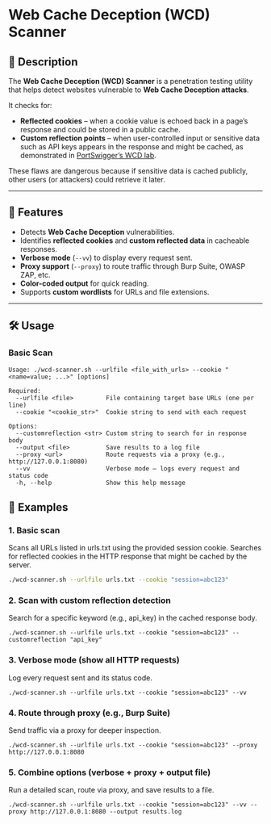 # Web Cache Deception (WCD) Scanner

## 📌 Description
The **Web Cache Deception (WCD) Scanner** is a penetration testing utility that helps detect websites vulnerable to **Web Cache Deception attacks**.

It checks for:

- **Reflected cookies** – when a cookie value is echoed back in a page’s response and could be stored in a public cache.
- **Custom reflection points** – when user-controlled input or sensitive data such as API keys appears in the response and might be cached, as demonstrated in [PortSwigger’s WCD lab](https://portswigger.net/web-security/web-cache-deception/lab-wcd-exploiting-path-mapping).
  
These flaws are dangerous because if sensitive data is cached publicly, other users (or attackers) could retrieve it later.

---

## 🚀 Features
- Detects **Web Cache Deception** vulnerabilities.
- Identifies **reflected cookies** and **custom reflected data** in cacheable responses.
- **Verbose mode** (`--vv`) to display every request sent.
- **Proxy support** (`--proxy`) to route traffic through Burp Suite, OWASP ZAP, etc.
- **Color-coded output** for quick reading.
- Supports **custom wordlists** for URLs and file extensions.

---

## 🛠 Usage

### Basic Scan

```
Usage: ./wcd-scanner.sh --urlfile <file_with_urls> --cookie "<name=value; ...>" [options]

Required:
  --urlfile <file>         File containing target base URLs (one per line)
  --cookie "<cookie_str>"  Cookie string to send with each request

Options:
  --customreflection <str> Custom string to search for in response body
  --output <file>          Save results to a log file
  --proxy <url>            Route requests via a proxy (e.g., http://127.0.0.1:8080)
  --vv                     Verbose mode — logs every request and status code
  -h, --help               Show this help message
```

## 📖 Examples

### 1️. Basic scan
  Scans all URLs listed in urls.txt using the provided session cookie.
  Searches for reflected cookies in the HTTP response that might be cached by the server.

```bash
./wcd-scanner.sh --urlfile urls.txt --cookie "session=abc123"
```

### 2. Scan with custom reflection detection

Search for a specific keyword (e.g., api_key) in the cached response body.
```
./wcd-scanner.sh --urlfile urls.txt --cookie "session=abc123" --customreflection "api_key"
```
### 3. Verbose mode (show all HTTP requests)

Log every request sent and its status code.
```
./wcd-scanner.sh --urlfile urls.txt --cookie "session=abc123" --vv
```
### 4. Route through proxy (e.g., Burp Suite)

Send traffic via a proxy for deeper inspection.
```
./wcd-scanner.sh --urlfile urls.txt --cookie "session=abc123" --proxy http://127.0.0.1:8080
```
### 5. Combine options (verbose + proxy + output file)

Run a detailed scan, route via proxy, and save results to a file.
```
./wcd-scanner.sh --urlfile urls.txt --cookie "session=abc123" --vv --proxy http://127.0.0.1:8080 --output results.log
```
